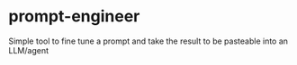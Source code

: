 # prompt-engineer
Simple tool to fine tune a prompt and take the result to be pasteable into an LLM/agent
